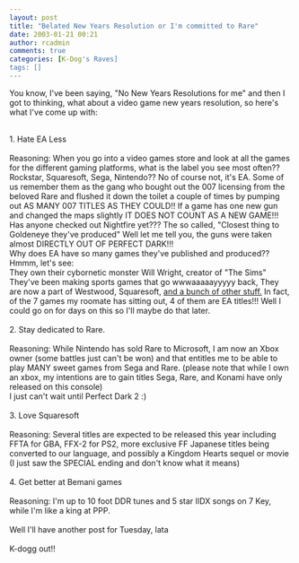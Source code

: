 ```yaml
---
layout: post
title: "Belated New Years Resolution or I'm committed to Rare"
date: 2003-01-21 00:21
author: rcadmin
comments: true
categories: [K-Dog's Raves]
tags: []
---
```

You know, I've been saying, "No New Years Resolutions for me" and then I got to thinking, what about a video game new years resolution, so here's what I've come up with:
<br />

<br />
1. Hate EA Less
<br />

<br />
Reasoning: When you go into a video games store and look at all the games for the different gaming platforms, what is the label you see most often?? 
<br />
Rockstar, Squaresoft, Sega, Nintendo?? No of course not, it's EA. Some of us remember them as the gang who bought out the 007 licensing from the beloved Rare and flushed it down the toilet a couple of times by pumping out AS MANY 007 TITLES AS THEY COULD!! If a game has one new gun and changed the maps slightly IT DOES NOT COUNT AS A NEW GAME!!! Has anyone checked out Nightfire yet??? The so called, "Closest thing to Goldeneye they've produced" Well let me tell you, the guns were taken almost DIRECTLY OUT OF PERFECT DARK!!!
<br />
Why does EA have so many games they've published and produced?? Hmmm, let's see:
<br />
They own their cybornetic monster Will Wright, creator of "The Sims" They've been making sports games that go wwwaaaaayyyyy back, They are now a part of Westwood, Squaresoft, <A HREF="http://www.ea.com/global/legal/legalnotice.jsp">and a bunch of other stuff.</a> In fact, of the 7 games my roomate has sitting out, 4 of them are EA titles!!! Well I could go on for days on this so I'll maybe do that later.
<br />

<br />
2. Stay dedicated to Rare.
<br />

<br />
Reasoning: While Nintendo has sold Rare to Microsoft, I am now an Xbox owner (some battles just can't be won) and that entitles me to be able to play MANY sweet games from Sega and Rare. (please note that while I own an xbox, my intentions are to gain titles Sega, Rare, and Konami have only released on this console)
<br />
I just can't wait until Perfect Dark 2 :)
<br />

<br />
3. Love Squaresoft
<br />

<br />
Reasoning: Several titles are expected to be released this year including FFTA for GBA, FFX-2 for PS2, more exclusive FF Japanese titles being converted to our language, and possibly a Kingdom Hearts sequel or movie (I just saw the SPECIAL ending and don't know what it means)
<br />

<br />
4. Get better at Bemani games
<br />

<br />
Reasoning: I'm up to 10 foot DDR tunes and 5 star IIDX songs on 7 Key, while I'm like a king at PPP.
<br />

<br />
Well I'll have another post for Tuesday, lata
<br />

<br />
K-dogg out!!
